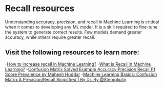 # Recall resources
 Understanding accuracy, precision, and recall in Machine Learning is critical when it comes to developing any ML model. It is a skill required to fine-tune the system to generate correct results. Few models demand greater accuracy, while others require greater recall.

## Visit the following resources to learn more:
-[How to increase recall in Machine Learning?](https://deepchecks.com/question/how-to-increase-recall-in-machine-learning/)
-[What is Recall in Machine Learning?](https://www.iguazio.com/glossary/recall/)
-[Confusion Matrix Solved Example Accuracy Precision Recall F1 Score Prevalence by Mahesh Huddar](https://youtu.be/_CGTbkHwUHQ)
-[Machine Learning Basics: Confusion Matrix & Precision/Recall Simplified | By Dr. Ry @Stemplicity](https://youtu.be/CYy0TZ6OIDw)
